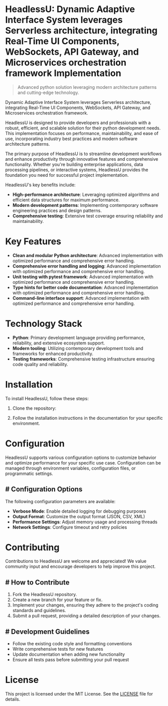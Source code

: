 <!-- fallback_HeadlessU_20251026200950_24752 -->

# HeadlessU: Dynamic Adaptive Interface System leverages Serverless architecture, integrating Real-Time UI Components, WebSockets, API Gateway, and Microservices orchestration framework Implementation
> Advanced python solution leveraging modern architecture patterns and cutting-edge technology.

Dynamic Adaptive Interface System leverages Serverless architecture, integrating Real-Time UI Components, WebSockets, API Gateway, and Microservices orchestration framework.

HeadlessU is designed to provide developers and professionals with a robust, efficient, and scalable solution for their python development needs. This implementation focuses on performance, maintainability, and ease of use, incorporating industry best practices and modern software architecture patterns.

The primary purpose of HeadlessU is to streamline development workflows and enhance productivity through innovative features and comprehensive functionality. Whether you're building enterprise applications, data processing pipelines, or interactive systems, HeadlessU provides the foundation you need for successful project implementation.

HeadlessU's key benefits include:

* **High-performance architecture**: Leveraging optimized algorithms and efficient data structures for maximum performance.
* **Modern development patterns**: Implementing contemporary software engineering practices and design patterns.
* **Comprehensive testing**: Extensive test coverage ensuring reliability and maintainability.

# Key Features

* **Clean and modular Python architecture**: Advanced implementation with optimized performance and comprehensive error handling.
* **Comprehensive error handling and logging**: Advanced implementation with optimized performance and comprehensive error handling.
* **Unit testing with pytest framework**: Advanced implementation with optimized performance and comprehensive error handling.
* **Type hints for better code documentation**: Advanced implementation with optimized performance and comprehensive error handling.
* **Command-line interface support**: Advanced implementation with optimized performance and comprehensive error handling.

# Technology Stack

* **Python**: Primary development language providing performance, reliability, and extensive ecosystem support.
* **Modern tooling**: Utilizing contemporary development tools and frameworks for enhanced productivity.
* **Testing frameworks**: Comprehensive testing infrastructure ensuring code quality and reliability.

# Installation

To install HeadlessU, follow these steps:

1. Clone the repository:


2. Follow the installation instructions in the documentation for your specific environment.

# Configuration

HeadlessU supports various configuration options to customize behavior and optimize performance for your specific use case. Configuration can be managed through environment variables, configuration files, or programmatic settings.

## # Configuration Options

The following configuration parameters are available:

* **Verbose Mode**: Enable detailed logging for debugging purposes
* **Output Format**: Customize the output format (JSON, CSV, XML)
* **Performance Settings**: Adjust memory usage and processing threads
* **Network Settings**: Configure timeout and retry policies

# Contributing

Contributions to HeadlessU are welcome and appreciated! We value community input and encourage developers to help improve this project.

## # How to Contribute

1. Fork the HeadlessU repository.
2. Create a new branch for your feature or fix.
3. Implement your changes, ensuring they adhere to the project's coding standards and guidelines.
4. Submit a pull request, providing a detailed description of your changes.

## # Development Guidelines

* Follow the existing code style and formatting conventions
* Write comprehensive tests for new features
* Update documentation when adding new functionality
* Ensure all tests pass before submitting your pull request

# License

This project is licensed under the MIT License. See the [LICENSE](https://github.com/demaagro/HeadlessU/blob/main/LICENSE) file for details.
